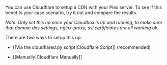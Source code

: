 You can use Cloudflare to setup a CDN with your Plex server. To see if this benefits your case scenario, try it out and compare the results. 

_Note: Only set this up once your Cloudbox is up and running; to make sure that domain dns settings, nginx-proxy, ssl certificates are all working ok._

There are two ways to setup this up: 

- [[Via the cloudflared.py script|Cloudflare Script]] (recommended) 

- [[Manually|Cloudflare Manually]]